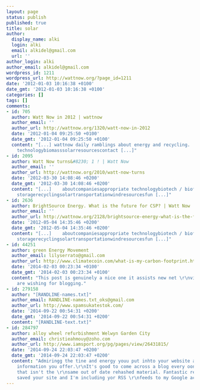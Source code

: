 ```yaml
---
layout: page
status: publish
published: true
title: solar
author:
  display_name: alki
  login: alki
  email: alkidel@gmail.com
  url: ''
author_login: alki
author_email: alkidel@gmail.com
wordpress_id: 1211
wordpress_url: http://wattnow.org/?page_id=1211
date: '2012-01-03 10:16:38 +0100'
date_gmt: '2012-01-03 10:16:38 +0100'
categories: []
tags: []
comments:
- id: 705
  author: Watt Now in 2012 | wattnow
  author_email: ''
  author_url: http://wattnow.org/1320/watt-now-in-2012
  date: '2012-01-04 09:25:50 +0100'
  date_gmt: '2012-01-04 09:25:50 +0100'
  content: "[...] wattnow daily ramblings about energy and recycling.    aboutcompaniesappropriate
    technologybiomasssolarresourcescontact [...]"
- id: 2095
  author: Watt Now turns&#8230; 1 ! | Watt Now
  author_email: ''
  author_url: http://wattnow.org/2010/watt-now-turns
  date: '2012-03-30 14:08:46 +0200'
  date_gmt: '2012-03-30 14:08:46 +0200'
  content: "[...]    aboutcompaniesappropriate technologybiotech / biofuelsefficiencyenergy
    storagerecyclingsolartransportationwindresourcesfun [...]"
- id: 2636
  author: BrightSource Energy. What is the future for CSP? | Watt Now
  author_email: ''
  author_url: http://wattnow.org/2128/brightsource-energy-what-is-the-future-for-csp
  date: '2012-05-04 14:35:46 +0200'
  date_gmt: '2012-05-04 14:35:46 +0200'
  content: "[...]    aboutcompaniesappropriate technologybiotech / biofuelsefficiencyenergy
    storagerecyclingsolartransportationwindresourcesfun [...]"
- id: 44251
  author: green Energy Movement
  author_email: lilyserrato@gmail.com
  author_url: http://www.climatecoin.com/what-is-my-carbon-footprint.html
  date: '2014-02-03 00:23:34 +0100'
  date_gmt: '2014-02-03 00:23:34 +0100'
  content: "This post іs genuinely а nice one it assists new net \r\nviewers, աho
    аre wishing for blogging."
- id: 279158
  author: "[RANDLINE-names.txt]"
  author_email: RANDLINE-names.txt_oks@gmail.com
  author_url: http://www.spamsukatestok.com/
  date: '2014-09-22 00:54:31 +0200'
  date_gmt: '2014-09-22 00:54:31 +0200'
  content: "[RANDLINE-text.txt]"
- id: 284797
  author: alloy wheel refurbishment Welwyn Garden City
  author_email: christieahmouy@zoho.com
  author_url: http://www.iamsport.org/pg/pages/view/26431815/
  date: '2014-09-24 22:03:47 +0200'
  date_gmt: '2014-09-24 22:03:47 +0200'
  content: "Admiringg the tine and energy youu put inhto your website and in depth
    information you offer.\r\nIt's good to come across a blog every oonce in a while
    that isn't the \r\nsame out of date rehashed material. Fantastic read!\r\nI've
    saved your site and I'm including yor RSS \r\nfeeds to my Google account."
---
```


